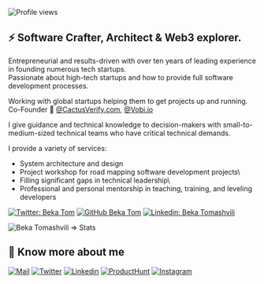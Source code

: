 
![Profile views](https://gpvc.arturio.dev/bekatom)

## ⚡ Software Crafter, Architect & Web3 explorer.

Entrepreneurial and results-driven with over ten years of leading experience in founding numerous tech startups.\
Passionate about high-tech startups and how to provide full software development processes.

Working with global startups helping them to get projects up and running.\
Co-Founder 🌵 [@CactusVerify.com](https://CactusVerify.com), [@Vobi.io](https://vobi.io)


I give guidance and technical knowledge to decision-makers with small-to-medium-sized technical teams who have critical technical demands.

I provide a variety of services:
- System architecture and design
- Project workshop for road mapping software development projects\
- Filling significant gaps in technical leadership\
- Professional and personal mentorship in teaching, training, and leveling developers


[![Twitter: Beka Tom](https://img.shields.io/twitter/follow/bekatomash?style=social)](https://twitter.com/bekatomash)
[![GitHub Beka Tom](https://img.shields.io/github/followers/bekatom?label=follow&style=social)](https://github.com/bekatom)
[![Linkedin: Beka Tomashvili](https://img.shields.io/badge/-Tomashvili-blue?style=flat-square&logo=Linkedin&logoColor=white&link=https://www.linkedin.com/in/bekatomashvili)](https://www.linkedin.com/in/bekatomashvili/)


<p align="left"> 
  <img src="https://github-readme-stats.vercel.app/api?username=bekatom&count_private=true&show_icons=true&include_all_commits=true&theme=calm" alt="Beka Tomashvili => Stats" />


## 🔗 Know more about me 

[![Mail](https://img.shields.io/badge/-Email%20me!-black?style=for-the-badge&logo=gmail)](mailto:beka@tomashvili.com)
[![Twitter](https://img.shields.io/badge/-Twitter-black?style=for-the-badge&logo=twitter)](https://twitter.com/bekatomash)
[![Linkedin](https://img.shields.io/badge/-LinkedIn-black?style=for-the-badge&logo=Linkedin)](https://www.linkedin.com/in/bekatomashvili/)
[![ProductHunt](https://img.shields.io/badge/-Producthunt-black?style=for-the-badge&logo=product-hunt)](https://www.producthunt.com/@beka_tomashvili/)
[![Instagram](https://img.shields.io/badge/-Instagram-black?style=for-the-badge&logo=instagram)](https://www.instagram.com/beka.tomash/)

<!-- [![Medium](https://img.shields.io/badge/-Medium-black?style=for-the-badge&logo=Medium)](https://medium.com/@beka) -->
<!-- [![Tomashvili.com](https://img.shields.io/badge/-Tomashvili-black?style=for-the-badge&logo=google-chrome&logoColor=white)](https://tomashvili.com/) -->

<!--
**bekatom/bekatom** is a ✨ _special_ ✨ repository because its `README.md` (this file) appears on your GitHub profile.

Here are some ideas to get you started:

- 🔭 I’m currently working on ...
- 🌱 I’m currently learning ...
- 👯 I’m looking to collaborate on ...
- 🤔 I’m looking for help with ...
- 💬 Ask me about ...
- 📫 How to reach me: ...
- 😄 Pronouns: ...
- ⚡ Fun fact: ...
-->
